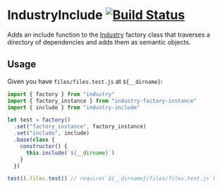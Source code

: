# IndustryInclude [![Build Status](https://travis-ci.org/invrs/industry-include.svg?branch=master)](https://travis-ci.org/invrs/industry-include)

Adds an include function to the [Industry](https://github.com/invrs/industry) factory class that traverses a directory of dependencies and adds them as semantic objects.

## Usage

Given you have `files/files.test.js` at `${__dirname}`:

```js
import { factory } from "industry"
import { factory_instance } from "industry-factory-instance"
import { include } from "industry-include"

let test = factory()
  .set("factory_instance", factory_instance)
  .set("include", include)
  .base(class {
    constructor() {
      this.include(`${__dirname}`)
    }
  })

test().files.test() // require(`${__dirname}/files/files.test.js`)
```
